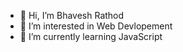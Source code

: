 - 👋 Hi, I’m Bhavesh Rathod
- 👀 I’m interested in Web Devlopement
- 🌱 I’m currently learning JavaScript


<!---
- 💞️ I’m looking to collaborate on ...
- 📫 How to reach me ...


Bhavesh-777/Bhavesh-777 is a ✨ special ✨ repository because its `README.md` (this file) appears on your GitHub profile.
You can click the Preview link to take a look at your changes.
--->
